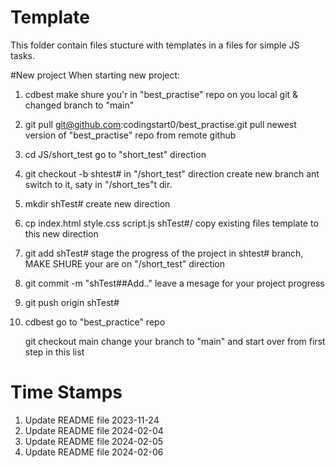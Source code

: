 # Template

This folder contain files stucture with templates in a files for simple JS tasks.

#New project
When starting new project:

1. cdbest
   make shure you'r in "best_practise" repo on you local git & changed branch to "main"

2. git pull git@github.com:codingstart0/best_practise.git
   pull newest version of "best_practise" repo from remote github

3. cd JS/short_test
   go to "short_test" direction

4. git checkout -b shtest#
   in "/short_test" direction create new branch ant switch to it, saty in "/short_tes"t dir.

5. mkdir shTest#
   create new direction

6. cp index.html style.css script.js shTest#/
   copy existing files template to this new direction

7. git add shTest#
   stage the progress of the project in shtest# branch, MAKE SHURE your are on "/short_test" direction

8. git commit -m "shTest##Add.."
   leave a mesage for your project progress

9. git push origin shTest#

10. cdbest
    go to "best_practice" repo

    git checkout main
    change your branch to "main" and start over from first step in this list

# Time Stamps

1. Update README file 2023-11-24
2. Update README file 2024-02-04
3. Update README file 2024-02-05
4. Update README file 2024-02-06
